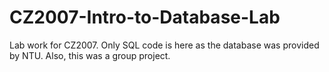 # CZ2007-Intro-to-Database-Lab
Lab work for CZ2007. Only SQL code is here as the database was provided by NTU.
Also, this was a group project.

